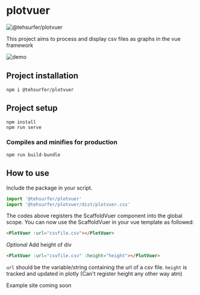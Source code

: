 # plotvuer 

![@tehsurfer/plotvuer](https://img.shields.io/npm/v/@tehsurfer/plotvuer)

This project aims to process and display csv files as graphs in the vue framework

![demo](https://user-images.githubusercontent.com/37255664/73617045-a3231e00-467f-11ea-90bd-b1074acd26b3.gif)

## Project installation
```
npm i @tehsurfer/plotvuer
```


## Project setup
```
npm install
npm run serve
```

### Compiles and minifies for production
```
npm run build-bundle
```

## How to use
Include the package in your script.
```javascript
import '@tehsurfer/plotvuer'
import '@tehsurfer/plotvuer/dist/plotvuer.css'
```

The codes above registers the ScaffoldVuer component into the global scope.
You can now use the ScaffoldVuer in your vue template as followed:
```html
<PlotVuer :url="csvfile.csv"></PlotVuer>
```
_Optional_ Add height of div
```html
<PlotVuer :url="csvfile.csv" :height="height"></PlotVuer>
```

`url` should be the variable/string containing the url of a csv file.
`height` is tracked and updated in plotly (Can't register height any other way atm)


Example site coming soon
